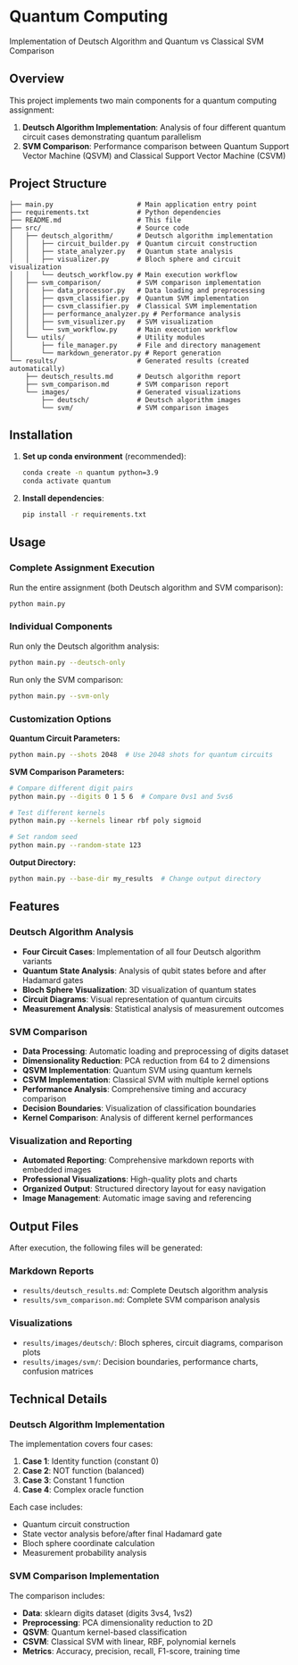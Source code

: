 # Quantum Computing

Implementation of Deutsch Algorithm and Quantum vs Classical SVM Comparison

## Overview

This project implements two main components for a quantum computing assignment:

1. **Deutsch Algorithm Implementation**: Analysis of four different quantum circuit cases demonstrating quantum parallelism
2. **SVM Comparison**: Performance comparison between Quantum Support Vector Machine (QSVM) and Classical Support Vector Machine (CSVM)

## Project Structure

```text
├── main.py                     # Main application entry point
├── requirements.txt            # Python dependencies
├── README.md                   # This file
├── src/                        # Source code
│   ├── deutsch_algorithm/      # Deutsch algorithm implementation
│   │   ├── circuit_builder.py  # Quantum circuit construction
│   │   ├── state_analyzer.py   # Quantum state analysis
│   │   ├── visualizer.py       # Bloch sphere and circuit visualization
│   │   └── deutsch_workflow.py # Main execution workflow
│   ├── svm_comparison/         # SVM comparison implementation
│   │   ├── data_processor.py   # Data loading and preprocessing
│   │   ├── qsvm_classifier.py  # Quantum SVM implementation
│   │   ├── csvm_classifier.py  # Classical SVM implementation
│   │   ├── performance_analyzer.py # Performance analysis
│   │   ├── svm_visualizer.py   # SVM visualization
│   │   └── svm_workflow.py     # Main execution workflow
│   └── utils/                  # Utility modules
│       ├── file_manager.py     # File and directory management
│       └── markdown_generator.py # Report generation
└── results/                    # Generated results (created automatically)
    ├── deutsch_results.md      # Deutsch algorithm report
    ├── svm_comparison.md       # SVM comparison report
    └── images/                 # Generated visualizations
        ├── deutsch/            # Deutsch algorithm images
        └── svm/                # SVM comparison images
```

## Installation

1. **Set up conda environment** (recommended):

   ```bash
   conda create -n quantum python=3.9
   conda activate quantum
   ```

2. **Install dependencies**:

   ```bash
   pip install -r requirements.txt
   ```

## Usage

### Complete Assignment Execution

Run the entire assignment (both Deutsch algorithm and SVM comparison):

```bash
python main.py
```

### Individual Components

Run only the Deutsch algorithm analysis:

```bash
python main.py --deutsch-only
```

Run only the SVM comparison:

```bash
python main.py --svm-only
```

### Customization Options

**Quantum Circuit Parameters:**

```bash
python main.py --shots 2048  # Use 2048 shots for quantum circuits
```

**SVM Comparison Parameters:**

```bash
# Compare different digit pairs
python main.py --digits 0 1 5 6  # Compare 0vs1 and 5vs6

# Test different kernels
python main.py --kernels linear rbf poly sigmoid

# Set random seed
python main.py --random-state 123
```

**Output Directory:**

```bash
python main.py --base-dir my_results  # Change output directory
```

## Features

### Deutsch Algorithm Analysis

- **Four Circuit Cases**: Implementation of all four Deutsch algorithm variants
- **Quantum State Analysis**: Analysis of qubit states before and after Hadamard gates
- **Bloch Sphere Visualization**: 3D visualization of quantum states
- **Circuit Diagrams**: Visual representation of quantum circuits
- **Measurement Analysis**: Statistical analysis of measurement outcomes

### SVM Comparison

- **Data Processing**: Automatic loading and preprocessing of digits dataset
- **Dimensionality Reduction**: PCA reduction from 64 to 2 dimensions
- **QSVM Implementation**: Quantum SVM using quantum kernels
- **CSVM Implementation**: Classical SVM with multiple kernel options
- **Performance Analysis**: Comprehensive timing and accuracy comparison
- **Decision Boundaries**: Visualization of classification boundaries
- **Kernel Comparison**: Analysis of different kernel performances

### Visualization and Reporting

- **Automated Reporting**: Comprehensive markdown reports with embedded images
- **Professional Visualizations**: High-quality plots and charts
- **Organized Output**: Structured directory layout for easy navigation
- **Image Management**: Automatic image saving and referencing

## Output Files

After execution, the following files will be generated:

### Markdown Reports

- `results/deutsch_results.md`: Complete Deutsch algorithm analysis
- `results/svm_comparison.md`: Complete SVM comparison analysis

### Visualizations

- `results/images/deutsch/`: Bloch spheres, circuit diagrams, comparison plots
- `results/images/svm/`: Decision boundaries, performance charts, confusion matrices

## Technical Details

### Deutsch Algorithm Implementation

The implementation covers four cases:

1. **Case 1**: Identity function (constant 0)
2. **Case 2**: NOT function (balanced)
3. **Case 3**: Constant 1 function
4. **Case 4**: Complex oracle function

Each case includes:

- Quantum circuit construction
- State vector analysis before/after final Hadamard gate
- Bloch sphere coordinate calculation
- Measurement probability analysis

### SVM Comparison Implementation

The comparison includes:

- **Data**: sklearn digits dataset (digits 3vs4, 1vs2)
- **Preprocessing**: PCA dimensionality reduction to 2D
- **QSVM**: Quantum kernel-based classification
- **CSVM**: Classical SVM with linear, RBF, polynomial kernels
- **Metrics**: Accuracy, precision, recall, F1-score, training time
